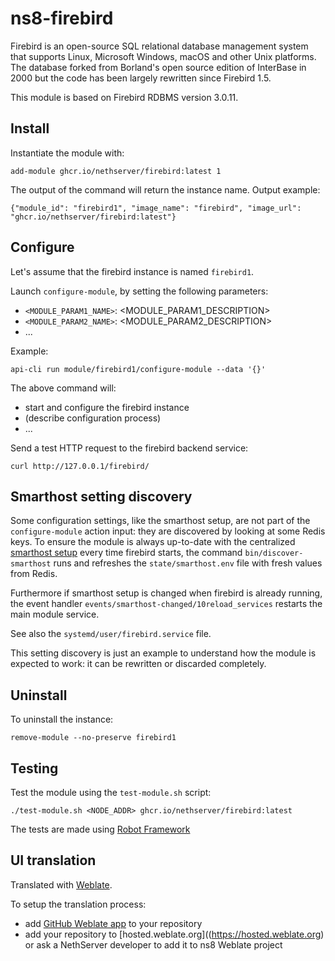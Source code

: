 # ns8-firebird

Firebird is an open-source SQL relational database management system that supports Linux, Microsoft Windows, macOS and other Unix platforms. The database forked from Borland's open source edition of InterBase in 2000 but the code has been largely rewritten since Firebird 1.5.

This module is based on Firebird RDBMS version 3.0.11.

## Install

Instantiate the module with:

    add-module ghcr.io/nethserver/firebird:latest 1

The output of the command will return the instance name.
Output example:

    {"module_id": "firebird1", "image_name": "firebird", "image_url": "ghcr.io/nethserver/firebird:latest"}

## Configure

Let's assume that the firebird instance is named `firebird1`.

Launch `configure-module`, by setting the following parameters:
- `<MODULE_PARAM1_NAME>`: <MODULE_PARAM1_DESCRIPTION>
- `<MODULE_PARAM2_NAME>`: <MODULE_PARAM2_DESCRIPTION>
- ...

Example:

    api-cli run module/firebird1/configure-module --data '{}'

The above command will:
- start and configure the firebird instance
- (describe configuration process)
- ...

Send a test HTTP request to the firebird backend service:

    curl http://127.0.0.1/firebird/

## Smarthost setting discovery

Some configuration settings, like the smarthost setup, are not part of the
`configure-module` action input: they are discovered by looking at some
Redis keys.  To ensure the module is always up-to-date with the
centralized [smarthost
setup](https://nethserver.github.io/ns8-core/core/smarthost/) every time
firebird starts, the command `bin/discover-smarthost` runs and refreshes
the `state/smarthost.env` file with fresh values from Redis.

Furthermore if smarthost setup is changed when firebird is already
running, the event handler `events/smarthost-changed/10reload_services`
restarts the main module service.

See also the `systemd/user/firebird.service` file.

This setting discovery is just an example to understand how the module is
expected to work: it can be rewritten or discarded completely.

## Uninstall

To uninstall the instance:

    remove-module --no-preserve firebird1

## Testing

Test the module using the `test-module.sh` script:


    ./test-module.sh <NODE_ADDR> ghcr.io/nethserver/firebird:latest

The tests are made using [Robot Framework](https://robotframework.org/)

## UI translation

Translated with [Weblate](https://hosted.weblate.org/projects/ns8/).

To setup the translation process:

- add [GitHub Weblate app](https://docs.weblate.org/en/latest/admin/continuous.html#github-setup) to your repository
- add your repository to [hosted.weblate.org]((https://hosted.weblate.org) or ask a NethServer developer to add it to ns8 Weblate project
